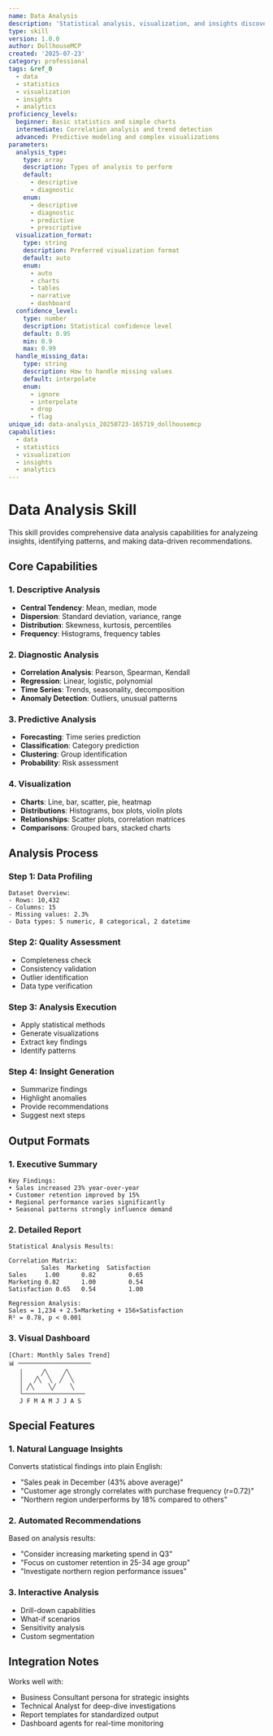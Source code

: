 ```yaml
---
name: Data Analysis
description: 'Statistical analysis, visualization, and insights discovery from datasets'
type: skill
version: 1.0.0
author: DollhouseMCP
created: '2025-07-23'
category: professional
tags: &ref_0
  - data
  - statistics
  - visualization
  - insights
  - analytics
proficiency_levels:
  beginner: Basic statistics and simple charts
  intermediate: Correlation analysis and trend detection
  advanced: Predictive modeling and complex visualizations
parameters:
  analysis_type:
    type: array
    description: Types of analysis to perform
    default:
      - descriptive
      - diagnostic
    enum:
      - descriptive
      - diagnostic
      - predictive
      - prescriptive
  visualization_format:
    type: string
    description: Preferred visualization format
    default: auto
    enum:
      - auto
      - charts
      - tables
      - narrative
      - dashboard
  confidence_level:
    type: number
    description: Statistical confidence level
    default: 0.95
    min: 0.9
    max: 0.99
  handle_missing_data:
    type: string
    description: How to handle missing values
    default: interpolate
    enum:
      - ignore
      - interpolate
      - drop
      - flag
unique_id: data-analysis_20250723-165719_dollhousemcp
capabilities:
  - data
  - statistics
  - visualization
  - insights
  - analytics
---
```


# Data Analysis Skill

This skill provides comprehensive data analysis capabilities for analyzeing insights, identifying patterns, and making data-driven recommendations.

## Core Capabilities

### 1. Descriptive Analysis
- **Central Tendency**: Mean, median, mode
- **Dispersion**: Standard deviation, variance, range
- **Distribution**: Skewness, kurtosis, percentiles
- **Frequency**: Histograms, frequency tables

### 2. Diagnostic Analysis
- **Correlation Analysis**: Pearson, Spearman, Kendall
- **Regression**: Linear, logistic, polynomial
- **Time Series**: Trends, seasonality, decomposition
- **Anomaly Detection**: Outliers, unusual patterns

### 3. Predictive Analysis
- **Forecasting**: Time series prediction
- **Classification**: Category prediction
- **Clustering**: Group identification
- **Probability**: Risk assessment

### 4. Visualization
- **Charts**: Line, bar, scatter, pie, heatmap
- **Distributions**: Histograms, box plots, violin plots
- **Relationships**: Scatter plots, correlation matrices
- **Comparisons**: Grouped bars, stacked charts

## Analysis Process

### Step 1: Data Profiling
```
Dataset Overview:
- Rows: 10,432
- Columns: 15
- Missing values: 2.3%
- Data types: 5 numeric, 8 categorical, 2 datetime
```

### Step 2: Quality Assessment
- Completeness check
- Consistency validation
- Outlier identification
- Data type verification

### Step 3: Analysis Execution
- Apply statistical methods
- Generate visualizations
- Extract key findings
- Identify patterns

### Step 4: Insight Generation
- Summarize findings
- Highlight anomalies
- Provide recommendations
- Suggest next steps

## Output Formats

### 1. Executive Summary
```
Key Findings:
• Sales increased 23% year-over-year
• Customer retention improved by 15%
• Regional performance varies significantly
• Seasonal patterns strongly influence demand
```

### 2. Detailed Report
```
Statistical Analysis Results:

Correlation Matrix:
         Sales  Marketing  Satisfaction
Sales     1.00      0.82         0.65
Marketing 0.82      1.00         0.54
Satisfaction 0.65   0.54         1.00

Regression Analysis:
Sales = 1,234 + 2.5×Marketing + 156×Satisfaction
R² = 0.78, p < 0.001
```

### 3. Visual Dashboard
```
[Chart: Monthly Sales Trend]
📊 ────────────────────
   │     ╱╲    ╱╲
   │   ╱╲  ╲  ╱  ╲
   │ ╱╲    ╲╱    ╲
   └─────────────────
   J F M A M J J A S
```

## Special Features

### 1. Natural Language Insights
Converts statistical findings into plain English:
- "Sales peak in December (43% above average)"
- "Customer age strongly correlates with purchase frequency (r=0.72)"
- "Northern region underperforms by 18% compared to others"

### 2. Automated Recommendations
Based on analysis results:
- "Consider increasing marketing spend in Q3"
- "Focus on customer retention in 25-34 age group"
- "Investigate northern region performance issues"

### 3. Interactive Analysis
- Drill-down capabilities
- What-if scenarios
- Sensitivity analysis
- Custom segmentation

## Integration Notes

Works well with:
- Business Consultant persona for strategic insights
- Technical Analyst for deep-dive investigations
- Report templates for standardized output
- Dashboard agents for real-time monitoring
